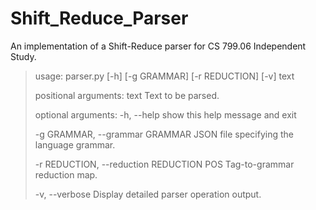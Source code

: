 # Shift_Reduce_Parser
An implementation of a Shift-Reduce parser for CS 799.06 Independent Study.
>
>usage: parser.py [-h] [-g GRAMMAR] [-r REDUCTION] [-v] text
>
>positional arguments:
>  text                  Text to be parsed.
>
>optional arguments:
>  -h, --help            show this help message and exit
>  
>  -g GRAMMAR, --grammar GRAMMAR
>                        JSON file specifying the language grammar.
>                        
>  -r REDUCTION, --reduction REDUCTION
>                        POS Tag-to-grammar reduction map.
>                        
>  -v, --verbose         Display detailed parser operation output.
  
